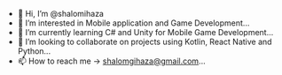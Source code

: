 - 👋 Hi, I’m @shalomihaza
- 👀 I’m interested in Mobile application and Game Development...
- 🌱 I’m currently learning C# and Unity for Mobile Game Development...
- 💞️ I’m looking to collaborate on projects using Kotlin, React Native and Python...
- 📫 How to reach me -> shalomgihaza@gmail.com...

<!---
shalomihaza/shalomihaza is a ✨ special ✨ repository because its `README.md` (this file) appears on your GitHub profile.
You can click the Preview link to take a look at your changes.
--->
